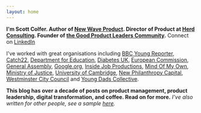 ```yaml
---
layout: home
---
```

 
**I'm Scott Colfer. Author of [New Wave Product](https://scottcolfer.com/newwaveproduct/). Director of Product at [Herd Consulting](https://herd.consulting/). Founder of [the Good Product Leaders Community](https://scottcolfer.com/good-product-leaders-network/).** Connect on [LinkedIn](https://www.linkedin.com/in/scottcolfer/)

I've worked with great organisations including [BBC Young Reporter](https://www.bbc.co.uk/news/education-46131593), [Catch22](https://www.catch-22.org.uk/), [Department for Education](https://www.gov.uk/government/organisations/department-for-education), [Diabetes UK](https://www.diabetes.org.uk/), [European Commission](https://ec.europa.eu/commission/index_en), [General Assembly](https://generalassemb.ly/), [Google.org](https://www.google.org/), [Inside Job Productions](https://www.insidejobproductions.co.uk/), [Mind Of My Own](https://mindofmyown.org.uk/), [Ministry of Justice](https://www.gov.uk/government/organisations/ministry-of-justice/), [University of Cambridge](https://www.cam.ac.uk/), [New Philanthropy Capital](https://www.thinknpc.org/), [Westminster City Council](https://www.westminster.gov.uk/digital-blog/my-first-100-days-head-product-westminster-city-council-part-1) and [Young Dads Collective](https://www.familyandchildcaretrust.org/young-dads-collective).

**This blog has over a decade of posts on product management, product leadership, digital transformation, and coffee. Read on for more.** *I've also written for other people, see a sample [here](https://scottcolfer.com/writing/).*
